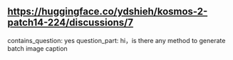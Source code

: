 ## https://huggingface.co/ydshieh/kosmos-2-patch14-224/discussions/7

contains_question: yes
question_part: hi，is there any method to generate batch image caption